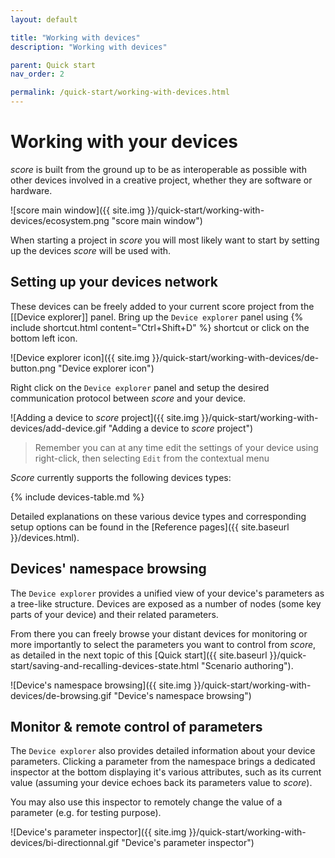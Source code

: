 ```yaml
---
layout: default

title: "Working with devices"
description: "Working with devices"

parent: Quick start
nav_order: 2

permalink: /quick-start/working-with-devices.html
---
```


# Working with your devices

*score* is built from the ground up to be as interoperable as possible with other devices involved in a creative project, whether they are software or hardware.

![score main window]({{ site.img }}/quick-start/working-with-devices/ecosystem.png "score main window")

When starting a project in *score* you will most likely want to start by setting up the devices *score* will be used with.

## Setting up your devices network

These devices can be freely added to your current score project from the [[Device explorer]] panel. Bring up the `Device explorer` panel using {% include shortcut.html content="Ctrl+Shift+D" %} shortcut or click on the bottom left icon.

![Device explorer icon]({{ site.img }}/quick-start/working-with-devices/de-button.png "Device explorer icon")

Right click on the `Device explorer` panel and setup the desired communication protocol between *score* and your device.

![Adding a device to *score* project]({{ site.img }}/quick-start/working-with-devices/add-device.gif "Adding a device to *score* project")

> Remember you can at any time edit the settings of your device using right-click, then selecting `Edit` from the contextual menu

*Score* currently supports the following devices types:

{% include devices-table.md %}

Detailed explanations on these various device types and corresponding setup options can be found in the [Reference pages]({{ site.baseurl }}/devices.html).

## Devices' namespace browsing

The `Device explorer` provides a unified view of your device's parameters as a tree-like structure. Devices are exposed as a number of nodes (some key parts of your device) and their related parameters.

From there you can freely browse your distant devices for monitoring or more importantly to select the parameters you want to control from *score*, as detailed in the next topic of this [Quick start]({{ site.baseurl }}/quick-start/saving-and-recalling-devices-state.html "Scenario authoring").

![Device's namespace browsing]({{ site.img }}/quick-start/working-with-devices/de-browsing.gif "Device's namespace browsing")

## Monitor & remote control of parameters

The `Device explorer` also provides detailed information about your device parameters. Clicking a parameter from the namespace brings a dedicated inspector at the bottom displaying it's various attributes, such as its current value (assuming your device echoes back its parameters value to *score*).

You may also use this inspector to remotely change the value of a parameter (e.g. for testing purpose).

![Device's parameter inspector]({{ site.img }}/quick-start/working-with-devices/bi-directionnal.gif "Device's parameter inspector")